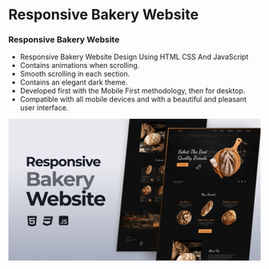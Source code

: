 # Responsive Bakery Website
### Responsive Bakery Website

- Responsive Bakery Website Design Using HTML CSS And JavaScript
- Contains animations when scrolling.
- Smooth scrolling in each section.
- Contains an elegant dark theme.
- Developed first with the Mobile First methodology, then for desktop.
- Compatible with all mobile devices and with a beautiful and pleasant user interface.


![preview img](/preview.png)
